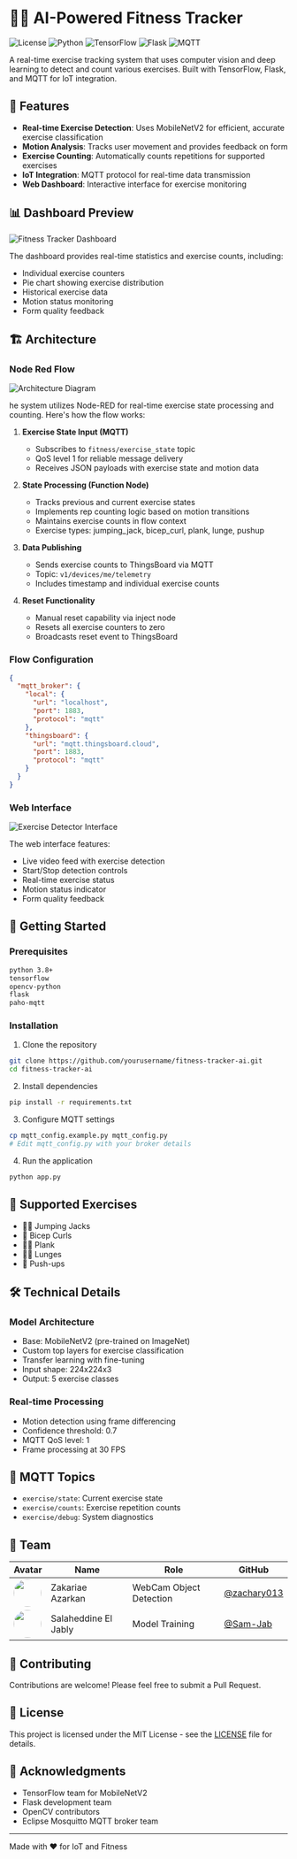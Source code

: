 # 🏋️‍♂️ AI-Powered Fitness Tracker

![License](https://img.shields.io/badge/license-MIT-blue.svg)
![Python](https://img.shields.io/badge/python-v3.8+-blue.svg)
![TensorFlow](https://img.shields.io/badge/TensorFlow-2.x-orange.svg)
![Flask](https://img.shields.io/badge/flask-v2.x-green.svg)
![MQTT](https://img.shields.io/badge/MQTT-Protocol-yellowgreen.svg)

A real-time exercise tracking system that uses computer vision and deep learning to detect and count various exercises. Built with TensorFlow, Flask, and MQTT for IoT integration.

## 🎯 Features

- **Real-time Exercise Detection**: Uses MobileNetV2 for efficient, accurate exercise classification
- **Motion Analysis**: Tracks user movement and provides feedback on form
- **Exercise Counting**: Automatically counts repetitions for supported exercises
- **IoT Integration**: MQTT protocol for real-time data transmission
- **Web Dashboard**: Interactive interface for exercise monitoring

## 📊 Dashboard Preview

![Fitness Tracker Dashboard](images/dashboard.png)

The dashboard provides real-time statistics and exercise counts, including:
- Individual exercise counters
- Pie chart showing exercise distribution
- Historical exercise data
- Motion status monitoring
- Form quality feedback

## 🏗 Architecture

### Node Red Flow
![Architecture Diagram](images/flow.png)

he system utilizes Node-RED for real-time exercise state processing and counting. Here's how the flow works:

1. **Exercise State Input (MQTT)**
   - Subscribes to `fitness/exercise_state` topic
   - QoS level 1 for reliable message delivery
   - Receives JSON payloads with exercise state and motion data

2. **State Processing (Function Node)**
   - Tracks previous and current exercise states
   - Implements rep counting logic based on motion transitions
   - Maintains exercise counts in flow context
   - Exercise types: jumping_jack, bicep_curl, plank, lunge, pushup

3. **Data Publishing**
   - Sends exercise counts to ThingsBoard via MQTT
   - Topic: `v1/devices/me/telemetry`
   - Includes timestamp and individual exercise counts

4. **Reset Functionality**
   - Manual reset capability via inject node
   - Resets all exercise counters to zero
   - Broadcasts reset event to ThingsBoard

### Flow Configuration
```json
{
  "mqtt_broker": {
    "local": {
      "url": "localhost",
      "port": 1883,
      "protocol": "mqtt"
    },
    "thingsboard": {
      "url": "mqtt.thingsboard.cloud",
      "port": 1883,
      "protocol": "mqtt"
    }
  }
}
```

### Web Interface
![Exercise Detector Interface](images/interface.png)

The web interface features:
- Live video feed with exercise detection
- Start/Stop detection controls
- Real-time exercise status
- Motion status indicator
- Form quality feedback

## 🚀 Getting Started

### Prerequisites
```bash
python 3.8+
tensorflow
opencv-python
flask
paho-mqtt
```

### Installation

1. Clone the repository
```bash
git clone https://github.com/yourusername/fitness-tracker-ai.git
cd fitness-tracker-ai
```

2. Install dependencies
```bash
pip install -r requirements.txt
```

3. Configure MQTT settings
```bash
cp mqtt_config.example.py mqtt_config.py
# Edit mqtt_config.py with your broker details
```

4. Run the application
```bash
python app.py
```

## 💪 Supported Exercises

- 🏃‍♂️ Jumping Jacks
- 💪 Bicep Curls
- 🧘‍♂️ Plank
- 🏋️‍♀️ Lunges
- 👊 Push-ups

## 🛠 Technical Details

### Model Architecture
- Base: MobileNetV2 (pre-trained on ImageNet)
- Custom top layers for exercise classification
- Transfer learning with fine-tuning
- Input shape: 224x224x3
- Output: 5 exercise classes

### Real-time Processing
- Motion detection using frame differencing
- Confidence threshold: 0.7
- MQTT QoS level: 1
- Frame processing at 30 FPS

## 🔄 MQTT Topics

- `exercise/state`: Current exercise state
- `exercise/counts`: Exercise repetition counts
- `exercise/debug`: System diagnostics

## 👥 Team

| Avatar                                                                                                  | Name | Role | GitHub |
|---------------------------------------------------------------------------------------------------------|------|------|--------|
| <img src="https://github.com/zachary013.png" width="50" height="50" style="border-radius: 50%"/>        | Zakariae Azarkan | WebCam Object Detection | [@zachary013](https://github.com/zachary013) |
| <img src="https://github.com/Sam-Jab.png" width="50" height="50" style="border-radius: 50%"/>          | Salaheddine El Jably | Model Training | [@Sam-Jab](https://github.com/Sam-Jab) |

## 🤝 Contributing

Contributions are welcome! Please feel free to submit a Pull Request.

## 📝 License

This project is licensed under the MIT License - see the [LICENSE](LICENSE) file for details.

## 🙏 Acknowledgments

- TensorFlow team for MobileNetV2
- Flask development team
- OpenCV contributors
- Eclipse Mosquitto MQTT broker team

---
Made with ❤️ for IoT and Fitness